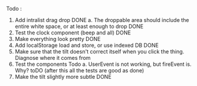 Todo : 
1. Add intralist drag drop              DONE
    a. The droppable area should include the entire white space, or at least enough to drop DONE
2. Test the clock component (beep and all)                      DONE
3. Make everything look pretty                                  DONE
4. Add localStorage load and store, or use indexed DB           DONE
5. Make sure that the tilt doesn't correct itself when you click the thing. Diagnose where it comes from
6. Test the components                                  Todo
    a. UserEvent is not working, but fireEvent is. Why?        toDO (after this all the tests are good as done)
7. Make the tilt slightly more subtle                   DONE